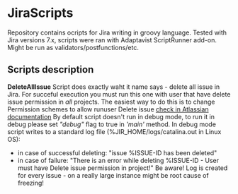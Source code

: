 # JiraScripts
Repository contains ocripts for Jira writing in groovy language.
Tested with Jira versions 7.x, scripts were ran with Adaptavist ScriptRunner add-on.
Might be run as validators/postfunctions/etc.

 ## Scripts description
**DeleteAllIssue**
Script does exactly waht it name says - delete all issue in Jira.
For succeful execution you must run this one with user that have delete issue
permission in _all_ projects. The easiest way to do this is to change Permission schemes to allow runuser Delete issue [check in Atlassian documentation](https://confluence.atlassian.com/adminjiraserver075/managing-project-permissions-935391141.html)
By default script doesn't run in debug mode, to run it in debug please set _"debug"_ flag to true in 
_'main'_ method.
In debug mode script writes to a standard log file (%JIR\_HOME/logs/catalina.out in Linux OS):
* in case of successful deleting:
  "issue %ISSUE-ID has been deleted"
* in case of failure:
  "There is an error while deleting %ISSUE-ID - User must have Delete issue permission in project!"
Be aware! Log is created for every issue - on a really large instance might be root cause of freezing!
